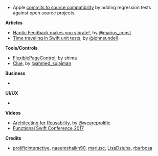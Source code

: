 * Apple [commits to source compatibility](https://swift.org/source-compatibility/) by adding regression tests against open source projects.

**Articles**

* [Haptic Feedback makes you vibrate!](https://engineering.nodesagency.com/articles/iOS/Haptic-feedback-makes-you-vibrate/), by [@marius_const](https://www.twitter.com/marius_const)
* [Time traveling in Swift unit tests](https://medium.com/@johnsundell/time-traveling-in-swift-unit-tests-583a2c3ce85b), by [@johnsundell](https://twitter.com/johnsundell)


**Tools/Controls**

* [FlexiblePageControl](https://github.com/shima11/FlexiblePageControl), by shima
* [Clue](https://github.com/Geek-1001/Clue), by [@ahmed_sulajman](https://twitter.com/ahmed_sulajman)

**Business**

*

**UI/UX**

*

**Videos**

* [Architecting for Reusability](http://blog.prolificinteractive.com/2017/04/20/architecting-for-reusability/), by [@weareprolific](https://twitter.com/weareprolific)
* [Functional Swift Conference 2017](http://2017.funswiftconf.com/)

**Credits**

* [prolificinteractive](https://github.com/prolificinteractive), [naeemshaikh90](https://github.com/naeemshaikh90), [mariusc](https://github.com/mariusc), [LisaDziuba](https://github.com/lisadziuba), [rbarbosa](https://github.com/rbarbosa)
